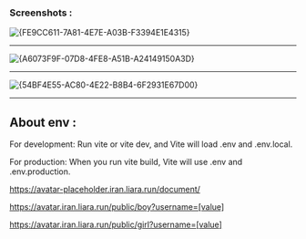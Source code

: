 ### Screenshots :

![{FE9CC611-7A81-4E7E-A03B-F3394E1E4315}](https://github.com/user-attachments/assets/03a7dd27-98a9-43c0-abb2-4e1dd251db25)

---

![{A6073F9F-07D8-4FE8-A51B-A24149150A3D}](https://github.com/user-attachments/assets/1c563043-edf4-4400-88ab-4ffd1aae0b34)

---

![{54BF4E55-AC80-4E22-B8B4-6F2931E67D00}](https://github.com/user-attachments/assets/01a8c2d0-a875-45f0-84ea-6a097a0aa6ab)

---

## About env :

For development: Run vite or vite dev, and Vite will load .env and .env.local.

For production: When you run vite build, Vite will use .env and .env.production.

https://avatar-placeholder.iran.liara.run/document/

https://avatar.iran.liara.run/public/boy?username=[value]

https://avatar.iran.liara.run/public/girl?username=[value]
